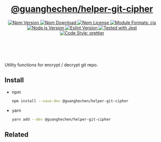 <header>
  <h1 align="center">
    <a href="https://github.com/guanghechen/node-scaffolds/tree/@guanghechen/helper-git@6.0.0-alpha.0/packages/helper-git-cipher#readme">@guanghechen/helper-git-cipher</a>
  </h1>
  <div align="center">
    <a href="https://www.npmjs.com/package/@guanghechen/helper-git-cipher">
      <img
        alt="Npm Version"
        src="https://img.shields.io/npm/v/@guanghechen/helper-git-cipher.svg"
      />
    </a>
    <a href="https://www.npmjs.com/package/@guanghechen/helper-git-cipher">
      <img
        alt="Npm Download"
        src="https://img.shields.io/npm/dm/@guanghechen/helper-git-cipher.svg"
      />
    </a>
    <a href="https://www.npmjs.com/package/@guanghechen/helper-git-cipher">
      <img
        alt="Npm License"
        src="https://img.shields.io/npm/l/@guanghechen/helper-git-cipher.svg"
      />
    </a>
    <a href="#install">
      <img
        alt="Module Formats: cjs"
        src="https://img.shields.io/badge/module_formats-cjs-green.svg"
      />
    </a>
    <a href="https://github.com/nodejs/node">
      <img
        alt="Node.js Version"
        src="https://img.shields.io/node/v/@guanghechen/helper-git-cipher"
      />
    </a>
    <a href="https://github.com/facebook/jest">
      <img
        alt="Eslint Version"
        src="https://img.shields.io/npm/dependency-version/@guanghechen/helper-git-cipher/peer/jest"
      />
    </a>
    <a href="https://github.com/facebook/jest">
      <img
        alt="Tested with Jest"
        src="https://img.shields.io/badge/tested_with-jest-9c465e.svg"
      />
    </a>
    <a href="https://github.com/prettier/prettier">
      <img
        alt="Code Style: prettier"
        src="https://img.shields.io/badge/code_style-prettier-ff69b4.svg?style=flat-square"
      />
    </a>
  </div>
</header>
<br/>


Utility functions for encrypt / decrypt git repo.

## Install

* npm

  ```bash
  npm install --save-dev @guanghechen/helper-git-cipher
  ```

* yarn

  ```bash
  yarn add --dev @guanghechen/helper-git-cipher
  ```


## Related


[homepage]: https://github.com/guanghechen/node-scaffolds/tree/@guanghechen/helper-git@6.0.0-alpha.0/packages/helper-git-cipher#readme
